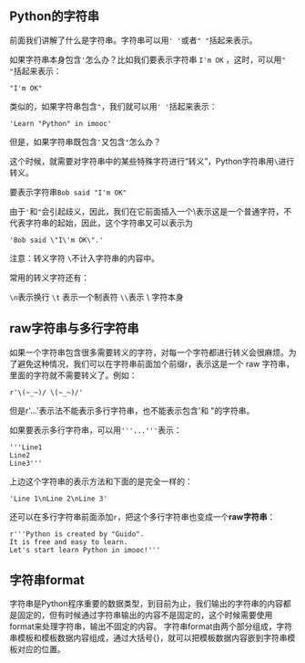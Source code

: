 ## Python的字符串

前面我们讲解了什么是字符串。字符串可以用`' '`或者`" "`括起来表示。

如果字符串本身包含`'`怎么办？比如我们要表示字符串 `I'm OK` ，这时，可以用`" "`括起来表示：
```
"I'm OK"
```

类似的，如果字符串包含`"`，我们就可以用`' '`括起来表示：
```
'Learn "Python" in imooc'
```

但是，如果字符串既包含`'`又包含`"`怎么办？

这个时候，就需要对字符串中的某些特殊字符进行“转义”，Python字符串用`\`进行转义。

要表示字符串`Bob said "I'm OK"`

由于`'`和`"`会引起歧义，因此，我们在它前面插入一个\表示这是一个普通字符，不代表字符串的起始，因此，这个字符串又可以表示为
```
'Bob said \"I\'m OK\".'
```
注意：转义字符 `\`不计入字符串的内容中。

常用的转义字符还有：

`\n`表示换行
`\t` 表示一个制表符
`\\`表示 \ 字符本身

## raw字符串与多行字符串
如果一个字符串包含很多需要转义的字符，对每一个字符都进行转义会很麻烦。为了避免这种情况，我们可以在字符串前面加个前缀r，表示这是一个 raw 字符串，里面的字符就不需要转义了。例如：
```
r'\(~_~)/ \(~_~)/'
```
但是r'...'表示法不能表示多行字符串，也不能表示包含'和 "的字符串。

如果要表示多行字符串，可以用`'''...'''`表示：
```
'''Line1
Line2
Line3'''
```
上边这个字符串的表示方法和下面的是完全一样的：
```
'Line 1\nLine 2\nLine 3'
```
还可以在多行字符串前面添加`r`，把这个多行字符串也变成一个**raw字符串**：
```
r'''Python is created by "Guido".
It is free and easy to learn.
Let's start learn Python in imooc!'''
```
## 字符串format

字符串是Python程序重要的数据类型，到目前为止，我们输出的字符串的内容都是固定的，但有时候通过字符串输出的内容不是固定的，这个时候需要使用format来处理字符串，输出不固定的内容。
字符串format由两个部分组成，字符串模板和模板数据内容组成，通过大括号{}，就可以把模板数据内容嵌到字符串模板对应的位置。


